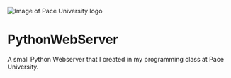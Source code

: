 ![Image of Pace University logo](http://odk.org/wp-content/uploads/2015/03/logo-pace-seal.jpg)
# PythonWebServer

A small Python Webserver that I created in my programming class at Pace University.

